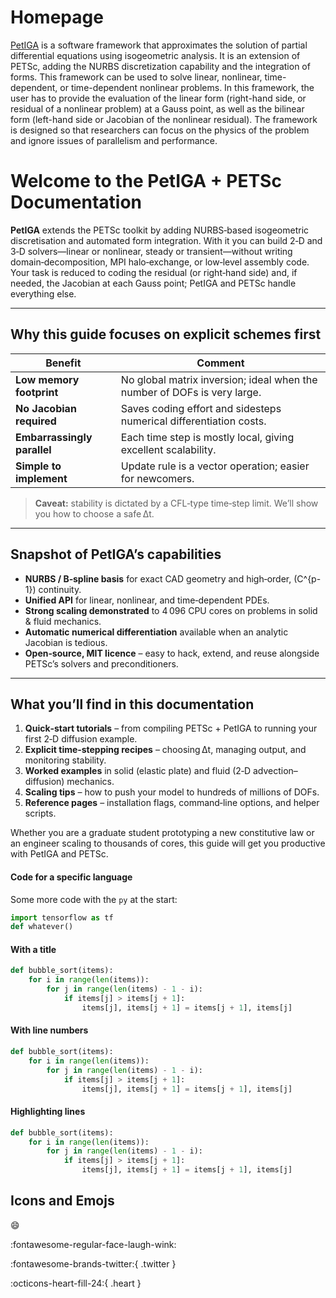 # Homepage

[PetIGA](https://github.com/dalcinl/PetIGA) is a software framework that approximates the solution of partial differential equations using isogeometric analysis. It is an extension of PETSc, adding the NURBS discretization capability and the integration of forms. This framework can be used to solve linear, nonlinear, time-dependent, or time-dependent nonlinear problems. In this framework, the user has to provide the evaluation of the linear form (right-hand side, or residual of a nonlinear problem) at a Gauss point, as well as the bilinear form (left-hand side or Jacobian of the nonlinear residual). The framework is designed so that researchers can focus on the physics of the problem and ignore issues of parallelism and performance.


# Welcome to the PetIGA + PETSc Documentation

**PetIGA** extends the PETSc toolkit by adding NURBS‐based isogeometric discretisation and automated form integration.  With it you can build 2‑D and 3‑D solvers—linear or nonlinear, steady or transient—without writing domain‑decomposition, MPI halo‑exchange, or low‑level assembly code.  Your task is reduced to coding the residual (or right‑hand side) and, if needed, the Jacobian at each Gauss point; PetIGA and PETSc handle everything else.

---

## Why this guide focuses on **explicit** schemes first  

| Benefit | Comment |
|---------|---------|
| **Low memory footprint** | No global matrix inversion; ideal when the number of DOFs is very large. |
| **No Jacobian required** | Saves coding effort and sidesteps numerical differentiation costs. |
| **Embarrassingly parallel** | Each time step is mostly local, giving excellent scalability. |
| **Simple to implement** | Update rule is a vector operation; easier for newcomers. |

> **Caveat:** stability is dictated by a CFL‑type time‐step limit.  We’ll show you how to choose a safe Δt.

---

## Snapshot of PetIGA’s capabilities

* **NURBS / B‑spline basis** for exact CAD geometry and high‑order, \(C^{p-1}\) continuity.
* **Unified API** for linear, nonlinear, and time‑dependent PDEs.
* **Strong scaling demonstrated** to 4 096 CPU cores on problems in solid & fluid mechanics.
* **Automatic numerical differentiation** available when an analytic Jacobian is tedious.
* **Open‑source, MIT licence** – easy to hack, extend, and reuse alongside PETSc’s solvers and preconditioners.

---

## What you’ll find in this documentation

1. **Quick‑start tutorials** – from compiling PETSc + PetIGA to running your first 2‑D diffusion example.  
2. **Explicit time‑stepping recipes** – choosing Δt, managing output, and monitoring stability.  
3. **Worked examples** in solid (elastic plate) and fluid (2‑D advection–diffusion) mechanics.  
4. **Scaling tips** – how to push your model to hundreds of millions of DOFs.  
5. **Reference pages** – installation flags, command‑line options, and helper scripts.

Whether you are a graduate student prototyping a new constitutive law or an engineer scaling to thousands of cores, this guide will get you productive with PetIGA and PETSc.

#### Code for a specific language

Some more code with the `py` at the start:

``` py
import tensorflow as tf
def whatever()
```

#### With a title

``` py title="bubble_sort.py"
def bubble_sort(items):
    for i in range(len(items)):
        for j in range(len(items) - 1 - i):
            if items[j] > items[j + 1]:
                items[j], items[j + 1] = items[j + 1], items[j]
```

#### With line numbers

``` py linenums="1"
def bubble_sort(items):
    for i in range(len(items)):
        for j in range(len(items) - 1 - i):
            if items[j] > items[j + 1]:
                items[j], items[j + 1] = items[j + 1], items[j]
```

#### Highlighting lines

``` py hl_lines="2 3"
def bubble_sort(items):
    for i in range(len(items)):
        for j in range(len(items) - 1 - i):
            if items[j] > items[j + 1]:
                items[j], items[j + 1] = items[j + 1], items[j]
```

## Icons and Emojs

:smile: 

:fontawesome-regular-face-laugh-wink:

:fontawesome-brands-twitter:{ .twitter }

:octicons-heart-fill-24:{ .heart }